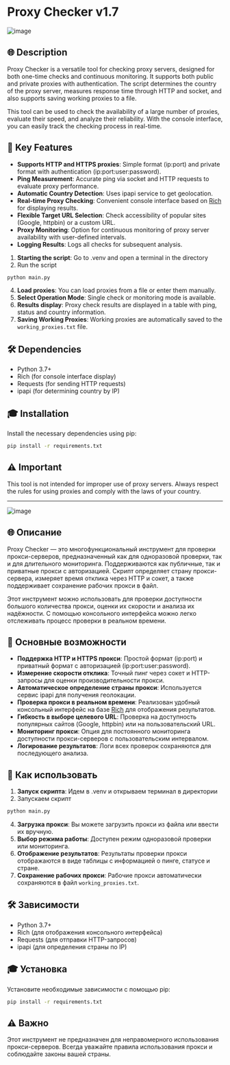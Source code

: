 # Proxy Checker v1.7

![image](https://github.com/user-attachments/assets/250a05d6-4d6f-4c56-b51e-16361bd49b00)


## 🌐 Description
Proxy Checker is a versatile tool for checking proxy servers, designed for both one-time checks and continuous monitoring. It supports both public and private proxies with authentication. The script determines the country of the proxy server, measures response time through HTTP and socket, and also supports saving working proxies to a file.

This tool can be used to check the availability of a large number of proxies, evaluate their speed, and analyze their reliability. With the console interface, you can easily track the checking process in real-time.

## 🚀 Key Features
- **Supports HTTP and HTTPS proxies**: Simple format (ip:port) and private format with authentication (ip:port:user:password).
- **Ping Measurement**: Accurate ping via socket and HTTP requests to evaluate proxy performance.
- **Automatic Country Detection**: Uses ipapi service to get geolocation.
- **Real-time Proxy Checking**: Convenient console interface based on [Rich](https://github.com/Textualize/rich) for displaying results.
- **Flexible Target URL Selection**: Check accessibility of popular sites (Google, httpbin) or a custom URL.
- **Proxy Monitoring**: Option for continuous monitoring of proxy server availability with user-defined intervals.
- **Logging Results**: Logs all checks for subsequent analysis.

1. **Starting the script**: Go to .venv and open a terminal in the directory
2. Run the script
```bash
python main.py
```
4. **Load proxies**: You can load proxies from a file or enter them manually.
5. **Select Operation Mode**: Single check or monitoring mode is available.
6. **Results display**: Proxy check results are displayed in a table with ping, status and country information.
7. **Saving Working Proxies**: Working proxies are automatically saved to the `working_proxies.txt` file.

## 🛠️ Dependencies
- Python 3.7+
- Rich (for console interface display)
- Requests (for sending HTTP requests)
- ipapi (for determining country by IP)

## 🎓 Installation
Install the necessary dependencies using pip:
```bash
pip install -r requirements.txt
```

## ⚠️ Important
This tool is not intended for improper use of proxy servers. Always respect the rules for using proxies and comply with the laws of your country.

_____________________________________________________________________________________

![image](https://github.com/user-attachments/assets/55594413-7a65-422f-af35-14d7d11afa6b)

## 🌐 Описание

Proxy Checker — это многофункциональный инструмент для проверки прокси-серверов, предназначенный как для одноразовой проверки, так и для длительного мониторинга. Поддерживаются как публичные, так и приватные прокси с авторизацией. Скрипт определяет страну прокси-сервера, измеряет время отклика через HTTP и сокет, а также поддерживает сохранение рабочих прокси в файл.

Этот инструмент можно использовать для проверки доступности большого количества прокси, оценки их скорости и анализа их надёжности. С помощью консольного интерфейса можно легко отслеживать процесс проверки в реальном времени.

## 🚀 Основные возможности
- **Поддержка HTTP и HTTPS прокси**: Простой формат (ip:port) и приватный формат с авторизацией (ip:port:user:password).
- **Измерение скорости отклика**: Точный пинг через сокет и HTTP-запросы для оценки производительности прокси.
- **Автоматическое определение страны прокси**: Используется сервис ipapi для получения геолокации.
- **Проверка прокси в реальном времени**: Реализован удобный консольный интерфейс на базе [Rich](https://github.com/Textualize/rich) для отображения результатов.
- **Гибкость в выборе целевого URL**: Проверка на доступность популярных сайтов (Google, httpbin) или на пользовательский URL.
- **Мониторинг прокси**: Опция для постоянного мониторинга доступности прокси-серверов с пользовательским интервалом.
- **Логирование результатов**: Логи всех проверок сохраняются для последующего анализа.

## 🔧 Как использовать
1. **Запуск скрипта**: Идем в .venv и открываем терминал в директории
2. Запускаем скрипт
```bash
python main.py
```
4. **Загрузка прокси**: Вы можете загрузить прокси из файла или ввести их вручную.
5. **Выбор режима работы**: Доступен режим одноразовой проверки или мониторинга.
6. **Отображение результатов**: Результаты проверки прокси отображаются в виде таблицы с информацией о пинге, статусе и стране.
7. **Сохранение рабочих прокси**: Рабочие прокси автоматически сохраняются в файл `working_proxies.txt`.

## 🛠️ Зависимости
- Python 3.7+
- Rich (для отображения консольного интерфейса)
- Requests (для отправки HTTP-запросов)
- ipapi (для определения страны по IP)


## 🎓 Установка
Установите необходимые зависимости с помощью pip:
```bash
pip install -r requirements.txt
```

## ⚠️ Важно
Этот инструмент не предназначен для неправомерного использования прокси-серверов. Всегда уважайте правила использования прокси и соблюдайте законы вашей страны.

